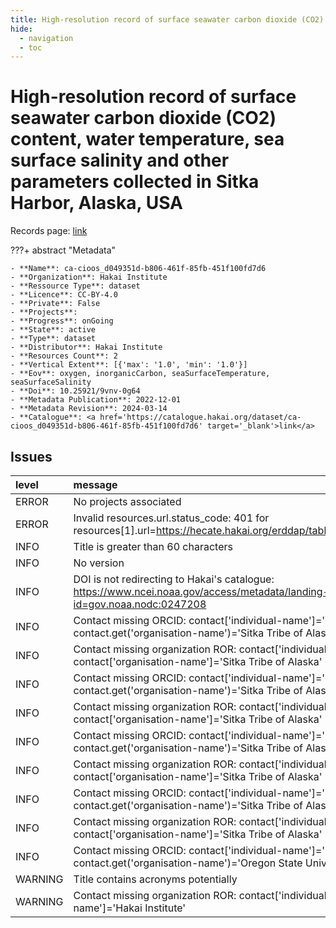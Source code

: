 ```yaml
---
title: High-resolution record of surface seawater carbon dioxide (CO2) content, water temperature, sea surface salinity and other parameters collected in Sitka Harbor, Alaska, USA
hide:
  - navigation
  - toc
---
```


# High-resolution record of surface seawater carbon dioxide (CO2) content, water temperature, sea surface salinity and other parameters collected in Sitka Harbor, Alaska, USA

Records page: <a href='https://catalogue.hakai.org/dataset/ca-cioos_d049351d-b806-461f-85fb-451f100fd7d6' target='_blank'>link</a>

???+ abstract "Metadata"

    - **Name**: ca-cioos_d049351d-b806-461f-85fb-451f100fd7d6 
    - **Organization**: Hakai Institute 
    - **Ressource Type**: dataset 
    - **Licence**: CC-BY-4.0 
    - **Private**: False 
    - **Projects**:  
    - **Progress**: onGoing 
    - **State**: active 
    - **Type**: dataset 
    - **Distributor**: Hakai Institute 
    - **Resources Count**: 2 
    - **Vertical Extent**: [{'max': '1.0', 'min': '1.0'}] 
    - **Eov**: oxygen, inorganicCarbon, seaSurfaceTemperature, seaSurfaceSalinity 
    - **Doi**: 10.25921/9vnv-0g64 
    - **Metadata Publication**: 2022-12-01 
    - **Metadata Revision**: 2024-03-14 
    - **Catalogue**: <a href='https://catalogue.hakai.org/dataset/ca-cioos_d049351d-b806-461f-85fb-451f100fd7d6' target='_blank'>link</a> 

<div id='map'></div>




## Issues
| level   | message                                                                                                                                   |
|:--------|:------------------------------------------------------------------------------------------------------------------------------------------|
| ERROR   | No projects associated                                                                                                                    |
| ERROR   | Invalid resources.url.status_code: 401 for resources[1].url=https://hecate.hakai.org/erddap/tabledap/HakaiSitkaBoLResearch.html           |
| INFO    | Title is greater than 60 characters                                                                                                       |
| INFO    | No version                                                                                                                                |
| INFO    | DOI is not redirecting to Hakai's catalogue: https://www.ncei.noaa.gov/access/metadata/landing-page/bin/iso?id=gov.noaa.nodc:0247208      |
| INFO    | Contact missing ORCID: contact['individual-name']='Whitehead, Chris' contact.get('organisation-name')='Sitka Tribe of Alaska'             |
| INFO    | Contact missing organization ROR:  contact['individual-name']='Whitehead, Chris' contact['organisation-name']='Sitka Tribe of Alaska'     |
| INFO    | Contact missing ORCID: contact['individual-name']='Lanphier, Karie' contact.get('organisation-name')='Sitka Tribe of Alaska'              |
| INFO    | Contact missing organization ROR:  contact['individual-name']='Lanphier, Karie' contact['organisation-name']='Sitka Tribe of Alaska'      |
| INFO    | Contact missing ORCID: contact['individual-name']='Peterson, Willoughby' contact.get('organisation-name')='Sitka Tribe of Alaska'         |
| INFO    | Contact missing organization ROR:  contact['individual-name']='Peterson, Willoughby' contact['organisation-name']='Sitka Tribe of Alaska' |
| INFO    | Contact missing ORCID: contact['individual-name']='Kennedy, Estjer' contact.get('organisation-name')='Sitka Tribe of Alaska'              |
| INFO    | Contact missing organization ROR:  contact['individual-name']='Kennedy, Estjer' contact['organisation-name']='Sitka Tribe of Alaska'      |
| INFO    | Contact missing ORCID: contact['individual-name']='Hales, Burke' contact.get('organisation-name')='Oregon State University'               |
| WARNING | Title contains acronyms potentially                                                                                                       |
| WARNING | Contact missing organization ROR:  contact['individual-name']='' contact['organisation-name']='Hakai Institute'                           |


<script>
   document.addEventListener("DOMContentLoaded", function() {
    var map = L.map('map').setView([51.505, -125.09], 5);
    L.tileLayer('https://tile.openstreetmap.org/{z}/{x}/{y}.png', {
        maxZoom: 19,
        attribution: '&copy; <a href="http://www.openstreetmap.org/copyright">OpenStreetMap</a>'
    }).addTo(map);
    var geojsonFeature = {
        "type": "Feature",
        "properties": {
            "name" : "High-resolution record of surface seawater carbon dioxide (CO2) content, water temperature, sea surface salinity and other parameters collected in Sitka Harbor, Alaska, USA"
        },
        "geometry": {'type': 'Point', 'coordinates': [-135.3456, 57.0526]}
    }
    L.geoJSON(geojsonFeature).addTo(map);
   })
</script>